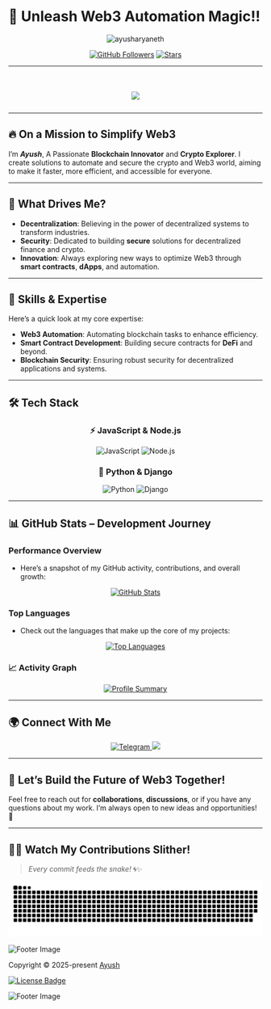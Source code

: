 # 🔧 **Unleash Web3 Automation Magic!!**  

<p align="center">  
  <img src="https://komarev.com/ghpvc/?username=ayusharyaneth&label=Profile%20Views&color=blue&style=flat" alt="ayusharyaneth" />  
</p>
  <p align="center">
  <a href="https://github.com/ayusharyaneth?tab=followers"><img src="https://img.shields.io/github/followers/ayusharyaneth?label=Followers&style=social" alt="GitHub Followers"></a>  
  <a href="https://github.com/ayusharyaneth?tab=stars"><img src="https://img.shields.io/github/stars/ayusharyaneth?label=Stars&style=social" alt="Stars"></a>  

</p>  

---  


<h1 align="center">
  <img src="https://readme-typing-svg.herokuapp.com?font=Fira+Code&duration=3000&pause=1000&color=3DF0E2&width=435&lines=Hey%2C+Ayush+Here!;Building+Web3+Automation+%F0%9F%9A%80">
</h1>

---
  
## 🔥 **On a Mission to Simplify Web3**    
I’m ***Ayush***, A Passionate **Blockchain Innovator** and **Crypto Explorer**. I create solutions to automate and secure the crypto and Web3 world, aiming to make it faster, more efficient, and accessible for everyone.  
  
---  
  
## 🚀 **What Drives Me?**    
- **Decentralization**: Believing in the power of decentralized systems to transform industries.    
- **Security**: Dedicated to building **secure** solutions for decentralized finance and crypto.    
- **Innovation**: Always exploring new ways to optimize Web3 through **smart contracts**, **dApps**, and automation.  
  
---  
  
## 🔑 **Skills & Expertise**  
  
Here’s a quick look at my core expertise:  
  
- **Web3 Automation**: Automating blockchain tasks to enhance efficiency.    
- **Smart Contract Development**: Building secure contracts for **DeFi** and beyond.    
- **Blockchain Security**: Ensuring robust security for decentralized applications and systems.  
  
---  

## 🛠️ Tech Stack  

<h3 align="center">⚡ JavaScript & Node.js</h3>  
<p align="center">  
  <img src="https://img.shields.io/badge/JavaScript-F7DF1E?style=for-the-badge&logo=javascript&logoColor=black" alt="JavaScript" />  
  <img src="https://img.shields.io/badge/Node.js-339933?style=for-the-badge&logo=nodedotjs&logoColor=white" alt="Node.js" />  
</p>  

<h3 align="center">🐍 Python & Django</h3>  
<p align="center">  
  <img src="https://img.shields.io/badge/Python-3776AB?style=for-the-badge&logo=python&logoColor=white" alt="Python" />  
  <img src="https://img.shields.io/badge/Django-092D3F?style=for-the-badge&logo=django&logoColor=white" alt="Django" />  
</p>  

---


## 📊 **GitHub Stats – Development Journey**  

### **Performance Overview**
- Here’s a snapshot of my GitHub activity, contributions, and overall growth:

<p align="center">
  <a href="https://github.com/ayusharyaneth">
    <img src="https://github-readme-stats.vercel.app/api?username=ayusharyaneth&show_icons=true&count_private=true&theme=dark&hide_border=true&card_width=500" alt="GitHub Stats" />
  </a>
</p>

### **Top Languages**
- Check out the languages that make up the core of my projects:

<p align="center">
  <a href="https://github.com/ayusharyaneth">
    <img src="https://github-readme-stats.vercel.app/api/top-langs/?username=ayusharyaneth&langs_count=5&theme=dark&hide_title=true&hide_border=true&layout=compact&card_width=500" alt="Top Languages" />
  </a>
</p>


### **📈 Activity Graph**  

<p align="center">  
  <a href="https://github.com/ayusharyaneth">  
    <img src="https://github-profile-summary-cards.vercel.app/api/cards/profile-details?username=ayusharyaneth&theme=github_dark" alt="Profile Summary" />  
  </a>  
</p>  


---

## 🌍 Connect With Me  

<p align="center">
  <a href="https://t.me/AyushAryaneth">
    <img src="https://img.shields.io/badge/Telegram-2CA5E0?style=for-the-badge&logo=telegram&logoColor=white" alt="Telegram" />
  </a> </a>
  <a href="https://x.com/ayusharyaneth" target="_blank">
    <img src="https://img.shields.io/badge/X-000?style=for-the-badge&logo=x" />
  </a>
</p>

---

  
## 🤝 **Let’s Build the Future of Web3 Together!**    
Feel free to reach out for **collaborations**, **discussions**, or if you have any questions about my work. I’m always open to new ideas and opportunities! 🚀

---
## 🐍💜 **Watch My Contributions Slither!**
> *Every commit feeds the snake!* 🌀✨

<p align="center">
  <picture>
    <source media="(prefers-color-scheme: dark)" srcset="https://raw.githubusercontent.com/ayusharyaneth/ayusharyaneth/main/output/github-contribution-grid-snake-dark.svg">
    <img src="https://raw.githubusercontent.com/ayusharyaneth/ayusharyaneth/main/output/github-contribution-grid-snake.svg" alt="Snake Animation" />
  </picture>
</p>
  
  <!-- Footer -->
  <p>
    <img src="https://raw.githubusercontent.com/Long18/Long18/refs/heads/dev/assets/footers/cat_on_line.svg?sanitize=true" alt="Footer Image" />
  </p>
  
  <p>
    Copyright &copy; 2025-present 
    <a href="https://github.com/ayusharyaneth" target="_blank">Ayush</a>
  </p>
  
  <p>
    <a href="https://github.com/ayusharyaneth/ayusharyaneth/blob/main/LICENSE">
      <img src="https://img.shields.io/static/v1.svg?style=for-the-badge&label=License&message=MIT&logoColor=d9e0ee&colorA=363a4f&colorB=b7bdf8" alt="License Badge">
    </a>
  </p>
</div>


  <p>
    <img src="https://raw.githubusercontent.com/Long18/Long18/refs/heads/dev/assets/footers/cat_on_line.svg?sanitize=true" alt="Footer Image" />
  </p>
  